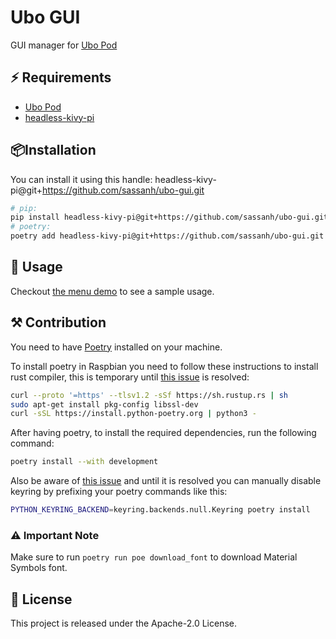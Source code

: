 # Ubo GUI

GUI manager for [Ubo Pod](https://github.com/ubopod)

## ⚡️ Requirements

- [Ubo Pod](https://github.com/ubopod)
- [headless-kivy-pi](https://github.com/sassanh/headless-kivy-pi)

## 📦Installation

You can install it using this handle: headless-kivy-pi@git+<https://github.com/sassanh/ubo-gui.git>

```sh
# pip:
pip install headless-kivy-pi@git+https://github.com/sassanh/ubo-gui.git
# poetry:
poetry add headless-kivy-pi@git+https://github.com/sassanh/ubo-gui.git
```

## 🚀 Usage

Checkout [the menu demo](./demo/menu.py) to see a sample usage.

## ⚒️ Contribution

You need to have [Poetry](https://python-poetry.org/) installed on your machine.

To install poetry in Raspbian you need to follow these instructions to install rust compiler, this is temporary until [this issue](https://github.com/python-poetry/poetry/issues/7645) is resolved:

```sh
curl --proto '=https' --tlsv1.2 -sSf https://sh.rustup.rs | sh
sudo apt-get install pkg-config libssl-dev
curl -sSL https://install.python-poetry.org | python3 -
```

After having poetry, to install the required dependencies, run the following command:

```sh
poetry install --with development
```

Also be aware of [this issue](https://github.com/python-poetry/poetry/issues/1917) and until it is resolved you can manually disable keyring by prefixing your poetry commands like this:

```sh
PYTHON_KEYRING_BACKEND=keyring.backends.null.Keyring poetry install
```

### ⚠️ Important Note

Make sure to run `poetry run poe download_font` to download Material Symbols font.

## 📜 License

This project is released under the Apache-2.0 License.
